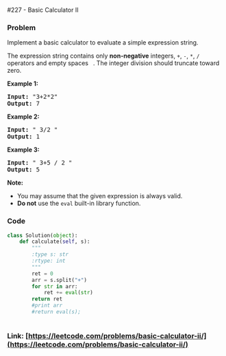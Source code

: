 #227 - Basic Calculator II

### Problem
<p>Implement a basic calculator to evaluate a simple expression string.</p>

<p>The expression string contains only <b>non-negative</b> integers, <code>+</code>, <code>-</code>, <code>*</code>, <code>/</code> operators and empty spaces <code> </code>. The integer division should truncate toward zero.</p>

<p><strong>Example 1:</strong></p>

<pre>
<strong>Input: </strong>&quot;3+2*2&quot;
<strong>Output:</strong> 7
</pre>

<p><strong>Example 2:</strong></p>

<pre>
<strong>Input:</strong> &quot; 3/2 &quot;
<strong>Output:</strong> 1</pre>

<p><strong>Example 3:</strong></p>

<pre>
<strong>Input:</strong> &quot; 3+5 / 2 &quot;
<strong>Output:</strong> 5
</pre>

<p><b>Note:</b></p>

<ul>
	<li>You may assume that the given expression is always valid.</li>
	<li><b>Do not</b> use the <code>eval</code> built-in library function.</li>
</ul>


### Code
```python
class Solution(object):
    def calculate(self, s):
        """
        :type s: str
        :rtype: int
        """
        ret = 0
        arr = s.split("+")
        for str in arr:
            ret += eval(str)
        return ret
        #print arr
        #return eval(s);
        
```
### Link: [https://leetcode.com/problems/basic-calculator-ii/](https://leetcode.com/problems/basic-calculator-ii/)
